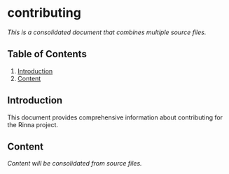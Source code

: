 # contributing

*This is a consolidated document that combines multiple source files.*

## Table of Contents

1. [Introduction](#introduction)
2. [Content](#content)

## Introduction

This document provides comprehensive information about contributing for the Rinna project.

## Content

*Content will be consolidated from source files.*
